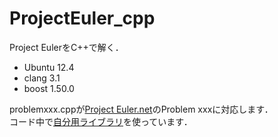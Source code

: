 ProjectEuler_cpp
================

Project EulerをC++で解く．

- Ubuntu 12.4
- clang 3.1
- boost 1.50.0

problemxxx.cppが[Project Euler.net](http://projecteuler.net/ "Project Euler.net")のProblem xxxに対応します．  
コード中で[自分用ライブラリ](https://github.com/YuhSylphy/libyuh_cpp "libyuh_cpp")を使っています．
